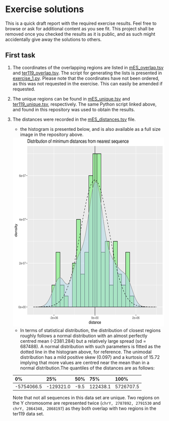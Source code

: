 # Exercise solutions

This is a quick draft report with the required exercise results. Feel free to browse or ask for additional content as you see fit. This project shall be removed once you checked the results as it is public, and as such might accidentally give away the solutions to others.

## First task

1. The coordinates of the overlapping regions are listed in [mES\_overlap.tsv](mES_overlap.tsv) and [ter119\_overlap.tsv](ter119_overlap.tsv). The script for generating the lists is presented in [exercise\_1.py](exercise_1.py). Please note that the coordinates have not been ordered, as this was not requested in the exercise. This can easily be amended if requested. 
2. The unique regions can be found in [mES\_unique.tsv](mES_unique.tsv) and [ter119\_unique.tsv](ter119_unique.tsv), respectively. The same Python script linked above, and found in this repository was used to obtain the results.
3. The distances were recorded in the [mES\_distances.tsv](mES_distances.tsv) file. 
   - the histogram is presented below, and is also available as a full size image in the repository above.
   
   
    <img src="hist_dist.png"  width="600" height="600">
    
   
    
   - In terms of statistical distribution, the distribution of closest regions roughly follows
   a normal distribution with an almost perfectly centred mean (-2381.284) but a relatively large spread (sd = 687488). A normal distribution with such parameters is fitted as the dotted line in the histogram above, for reference. The unimodal distribution has a mild positive skew (0.097) and a kurtosis of 15.72 implying that more values are centred near the mean than in a normal distribution.The quantiles of the distances are as follows:

	|0%         |25%       |50%  |75%      |100%     |
	|-----------|----------|-----|---------|---------|
	|-5754066.5 |-129321.0 |-9.5 |122438.1 |5726707.5| 
	
	Note that not all sequences in this data set are unique. Two regions on the Y chromosome are represented twice (`chrY, 2787892, 2791530` and `chrY, 2864348, 2868197`) as they both overlap with two regions in the ter119 data set.


